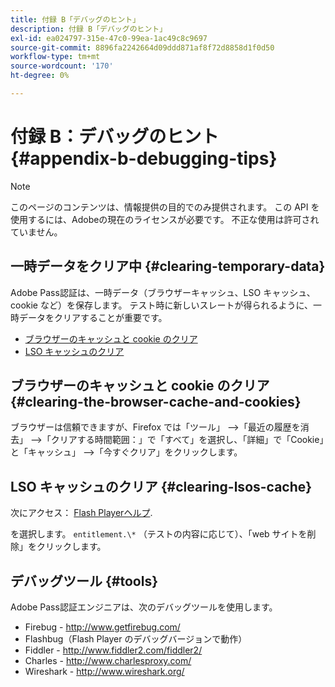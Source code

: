 ```yaml
---
title: 付録 B「デバッグのヒント」
description: 付録 B「デバッグのヒント」
exl-id: ea024797-315e-47c0-99ea-1ac49c8c9697
source-git-commit: 8896fa2242664d09ddd871af8f72d8858d1f0d50
workflow-type: tm+mt
source-wordcount: '170'
ht-degree: 0%

---
```


# 付録 B：デバッグのヒント {#appendix-b-debugging-tips}

>[!NOTE]
>
>このページのコンテンツは、情報提供の目的でのみ提供されます。 この API を使用するには、Adobeの現在のライセンスが必要です。 不正な使用は許可されていません。


## 一時データをクリア中 {#clearing-temporary-data}

Adobe Pass認証は、一時データ（ブラウザーキャッシュ、LSO キャッシュ、cookie など）を保存します。 テスト時に新しいスレートが得られるように、一時データをクリアすることが重要です。

- [ブラウザーのキャッシュと cookie のクリア](#clearing-the-browser-cache-and-cookies)
- [LSO キャッシュのクリア](#clearing-lsos-cache)


## ブラウザーのキャッシュと cookie のクリア {#clearing-the-browser-cache-and-cookies}

ブラウザーは信頼できますが、Firefox では「ツール」 —\>「最近の履歴を消去」 —\>「クリアする時間範囲：」で「すべて」を選択し、「詳細」で「Cookie」と「キャッシュ」 —\>「今すぐクリア」をクリックします。


## LSO キャッシュのクリア {#clearing-lsos-cache}

次にアクセス： [Flash Playerヘルプ](http://www.macromedia.com/support/documentation/en/flashplayer/help/settings_manager07.html).

を選択します。 ```entitlement.\*``` （テストの内容に応じて）、「web サイトを削除」をクリックします。


## デバッグツール {#tools}

Adobe Pass認証エンジニアは、次のデバッグツールを使用します。

- Firebug - <http://www.getfirebug.com/>
- Flashbug（Flash Player のデバッグバージョンで動作）
- Fiddler - <http://www.fiddler2.com/fiddler2/>
- Charles - <http://www.charlesproxy.com/>
- Wireshark - <http://www.wireshark.org/>


<!--
## Related Information

- [Programmer Integration Guide](/help/authentication/programmer-integration-guide-overview.md)

- [Using Charles Proxy (Tech Note)](https://tve.zendesk.com/hc/en-us/articles/204962849-Using-Charles-Proxy)
-->
